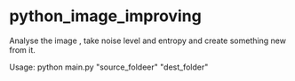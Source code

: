 # python_image_improving
Analyse the image , take noise level and entropy and create something new from it.


Usage:
python main.py "source_foldeer" "dest_folder" 
